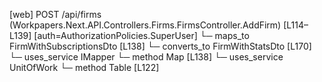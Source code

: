 [web] POST /api/firms  (Workpapers.Next.API.Controllers.Firms.FirmsController.AddFirm)  [L114–L139] [auth=AuthorizationPolicies.SuperUser]
  └─ maps_to FirmWithSubscriptionsDto [L138]
    └─ converts_to FirmWithStatsDto [L170]
  └─ uses_service IMapper
    └─ method Map [L138]
  └─ uses_service UnitOfWork
    └─ method Table [L122]

